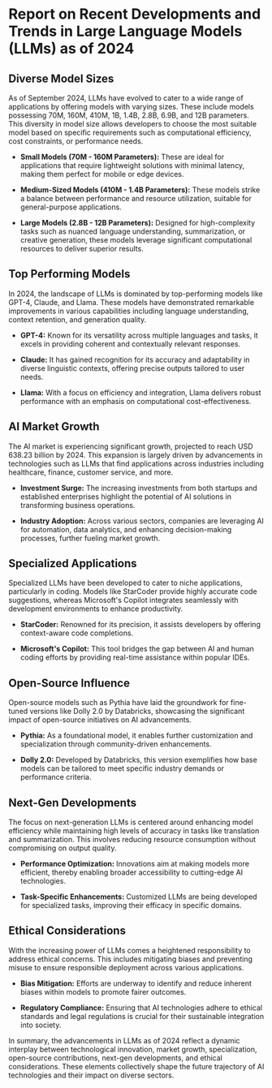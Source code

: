 # Report on Recent Developments and Trends in Large Language Models (LLMs) as of 2024

## Diverse Model Sizes

As of September 2024, LLMs have evolved to cater to a wide range of applications by offering models with varying sizes. These include models possessing 70M, 160M, 410M, 1B, 1.4B, 2.8B, 6.9B, and 12B parameters. This diversity in model size allows developers to choose the most suitable model based on specific requirements such as computational efficiency, cost constraints, or performance needs.

- **Small Models (70M - 160M Parameters):** These are ideal for applications that require lightweight solutions with minimal latency, making them perfect for mobile or edge devices.
  
- **Medium-Sized Models (410M - 1.4B Parameters):** These models strike a balance between performance and resource utilization, suitable for general-purpose applications.

- **Large Models (2.8B - 12B Parameters):** Designed for high-complexity tasks such as nuanced language understanding, summarization, or creative generation, these models leverage significant computational resources to deliver superior results.

## Top Performing Models

In 2024, the landscape of LLMs is dominated by top-performing models like GPT-4, Claude, and Llama. These models have demonstrated remarkable improvements in various capabilities including language understanding, context retention, and generation quality.

- **GPT-4:** Known for its versatility across multiple languages and tasks, it excels in providing coherent and contextually relevant responses.
  
- **Claude:** It has gained recognition for its accuracy and adaptability in diverse linguistic contexts, offering precise outputs tailored to user needs.
  
- **Llama:** With a focus on efficiency and integration, Llama delivers robust performance with an emphasis on computational cost-effectiveness.

## AI Market Growth

The AI market is experiencing significant growth, projected to reach USD 638.23 billion by 2024. This expansion is largely driven by advancements in technologies such as LLMs that find applications across industries including healthcare, finance, customer service, and more.

- **Investment Surge:** The increasing investments from both startups and established enterprises highlight the potential of AI solutions in transforming business operations.
  
- **Industry Adoption:** Across various sectors, companies are leveraging AI for automation, data analytics, and enhancing decision-making processes, further fueling market growth.

## Specialized Applications

Specialized LLMs have been developed to cater to niche applications, particularly in coding. Models like StarCoder provide highly accurate code suggestions, whereas Microsoft's Copilot integrates seamlessly with development environments to enhance productivity.

- **StarCoder:** Renowned for its precision, it assists developers by offering context-aware code completions.
  
- **Microsoft's Copilot:** This tool bridges the gap between AI and human coding efforts by providing real-time assistance within popular IDEs.

## Open-Source Influence

Open-source models such as Pythia have laid the groundwork for fine-tuned versions like Dolly 2.0 by Databricks, showcasing the significant impact of open-source initiatives on AI advancements.

- **Pythia:** As a foundational model, it enables further customization and specialization through community-driven enhancements.
  
- **Dolly 2.0:** Developed by Databricks, this version exemplifies how base models can be tailored to meet specific industry demands or performance criteria.

## Next-Gen Developments

The focus on next-generation LLMs is centered around enhancing model efficiency while maintaining high levels of accuracy in tasks like translation and summarization. This involves reducing resource consumption without compromising on output quality.

- **Performance Optimization:** Innovations aim at making models more efficient, thereby enabling broader accessibility to cutting-edge AI technologies.
  
- **Task-Specific Enhancements:** Customized LLMs are being developed for specialized tasks, improving their efficacy in specific domains.

## Ethical Considerations

With the increasing power of LLMs comes a heightened responsibility to address ethical concerns. This includes mitigating biases and preventing misuse to ensure responsible deployment across various applications.

- **Bias Mitigation:** Efforts are underway to identify and reduce inherent biases within models to promote fairer outcomes.
  
- **Regulatory Compliance:** Ensuring that AI technologies adhere to ethical standards and legal regulations is crucial for their sustainable integration into society.

In summary, the advancements in LLMs as of 2024 reflect a dynamic interplay between technological innovation, market growth, specialization, open-source contributions, next-gen developments, and ethical considerations. These elements collectively shape the future trajectory of AI technologies and their impact on diverse sectors.